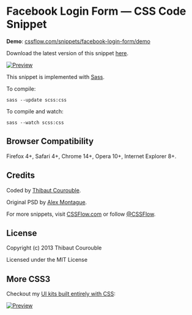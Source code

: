 # Facebook Login Form — CSS Code Snippet

**Demo**: [cssflow.com/snippets/facebook-login-form/demo](http://www.cssflow.com/snippets/facebook-login-form/demo)

Download the latest version of this snippet [here](http://www.cssflow.com/snippets/facebook-login-form.zip).

[![Preview](http://cdn.cssflow.com/snippets/facebook-login-form/preview-580.png)](http://www.cssflow.com/snippets/facebook-login-form)

This snippet is implemented with [Sass](https://github.com/nex3/sass).

To compile:

`sass --update scss:css`

To compile and watch:

`sass --watch scss:css`

## Browser Compatibility

Firefox 4+, Safari 4+, Chrome 14+, Opera 10+, Internet Explorer 8+.

## Credits

Coded by [Thibaut Courouble](http://thibaut.me).

Original PSD by [Alex Montague](http://dribbble.com/shots/808325-Facebook-Login-Freebie).

For more snippets, visit [CSSFlow.com](http://www.cssflow.com) or follow [@CSSFlow](https://twitter.com/CSSFlow).

## License

Copyright (c) 2013 Thibaut Courouble

Licensed under the MIT License

## More CSS3

Checkout my [UI kits built entirely with CSS](http://www.cssflow.com/ui-kits):

[![Preview](http://cdn.cssflow.com/kits/all_kits_preview_850.jpg)](http://www.cssflow.com/ui-kits)
